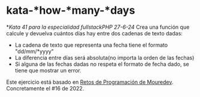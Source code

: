 
# kata-*how-*many-*days
**Kata 41 para la especialidad fullstackPHP 27-6-24*
Crea una función que calcule y devuelva cuántos días hay entre dos cadenas de texto dadas:
- La cadena de texto que representa una fecha tiene el formato "dd/mm/*yyyy"
- La diferencia entre días será absoluta(no importa la orden de las fechas)
- Si alguna de las fechas dadas no respeta el formato de fecha dado, se tiene que mostrar un error.

Este ejercicio está basado en [Retos de Programación de Mouredev](https://retosdeprogramacion.com/ejercicios). Concretamente el #16 de 2022.


